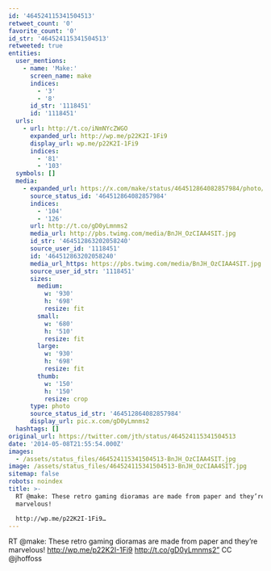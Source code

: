```yaml
---
id: '464524115341504513'
retweet_count: '0'
favorite_count: '0'
id_str: '464524115341504513'
retweeted: true
entities:
  user_mentions:
    - name: 'Make:'
      screen_name: make
      indices:
        - '3'
        - '8'
      id_str: '1118451'
      id: '1118451'
  urls:
    - url: http://t.co/iNmNYcZWGO
      expanded_url: http://wp.me/p22K2I-1Fi9
      display_url: wp.me/p22K2I-1Fi9
      indices:
        - '81'
        - '103'
  symbols: []
  media:
    - expanded_url: https://x.com/make/status/464512864082857984/photo/1
      source_status_id: '464512864082857984'
      indices:
        - '104'
        - '126'
      url: http://t.co/gD0yLmnms2
      media_url: http://pbs.twimg.com/media/BnJH_OzCIAA4SIT.jpg
      id_str: '464512863202058240'
      source_user_id: '1118451'
      id: '464512863202058240'
      media_url_https: https://pbs.twimg.com/media/BnJH_OzCIAA4SIT.jpg
      source_user_id_str: '1118451'
      sizes:
        medium:
          w: '930'
          h: '698'
          resize: fit
        small:
          w: '680'
          h: '510'
          resize: fit
        large:
          w: '930'
          h: '698'
          resize: fit
        thumb:
          w: '150'
          h: '150'
          resize: crop
      type: photo
      source_status_id_str: '464512864082857984'
      display_url: pic.x.com/gD0yLmnms2
  hashtags: []
original_url: https://twitter.com/jth/status/464524115341504513
date: '2014-05-08T21:55:54.000Z'
images:
  - /assets/status_files/464524115341504513-BnJH_OzCIAA4SIT.jpg
image: /assets/status_files/464524115341504513-BnJH_OzCIAA4SIT.jpg
sitemap: false
robots: noindex
title: >-
  RT @make: These retro gaming dioramas are made from paper and they’re
  marvelous!

  http://wp.me/p22K2I-1Fi9…
---
```


RT @make: These retro gaming dioramas are made from paper and they’re marvelous!
http://wp.me/p22K2I-1Fi9 http://t.co/gD0yLmnms2” CC @jhoffoss